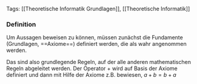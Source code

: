Tags: [[Theoretische Informatik Grundlagen]], [[Theoretische Informatik]]

### Definition
Um Aussagen beweisen zu können, müssen zunächst die Fundamente (Grundlagen, ==Axiome==) definiert werden, die als wahr angenommen werden. 

Das sind also grundlegende Regeln, auf der alle anderen mathematischen Regeln abgeleitet werden. Der Operator + wird auf Basis der Axiome definiert und dann mit Hilfe der Axiome z.B. bewiesen, $a+b=b+a$ 